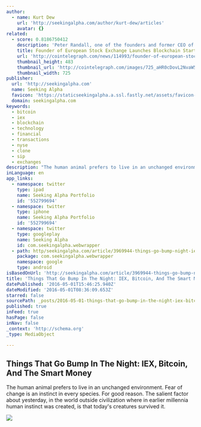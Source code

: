 ```yaml
---
author:
  - name: Kurt Dew
    url: 'http://seekingalpha.com/author/kurt-dew/articles'
    avatar: {}
related:
  - score: 0.8186750412
    description: 'Peter Randall, one of the founders and former CEO of the alternative European stock exchange Chi-X, and Anthony Culligan, founder of peer-to-peer bitcoin trading venue Roolo, have announced to launch blockchain startup SETL. SETL will introduce a permissioned blockchain that is set to run on enterprise level servers and is said to be able to handle 100,000 transactions per second.'
    title: Founder of European Stock Exchange Launches Blockchain Startup
    url: 'http://cointelegraph.com/news/114993/founder-of-european-stock-exchange-launches-blockchain-startup'
    thumbnail_height: 483
    thumbnail_url: 'http://cointelegraph.com/images/725_aHR0cDovL2NvaW50ZWxlZ3JhcGguY29tL3N0b3JhZ2UvdXBsb2Fkcy92aWV3L2EzYmRkM2NlY2VhYTQ0MjM4YzgxZmIxNWVmNDZmZTY5LnBuZw==.jpg'
    thumbnail_width: 725
publisher:
  url: 'http://seekingalpha.com'
  name: Seeking Alpha
  favicon: 'https://staticseekingalpha.a.ssl.fastly.net/assets/favicon-d8a68714f8b18f200bbdab463556289870b8fc0c008d85fda68e41ebfb724635.ico'
  domain: seekingalpha.com
keywords:
  - bitcoin
  - iex
  - blockchain
  - technology
  - financial
  - transactions
  - nyse
  - clone
  - sip
  - exchanges
description: "The human animal prefers to live in an unchanged environment. Fear of change is an instinct in every species. For good reason. The salient factor about yesterday, in the world outside civilization where in earlier millennia human instinct was created, is that today's creatures survived it."
inLanguage: en
app_links:
  - namespace: twitter
    type: ipad
    name: Seeking Alpha Portfolio
    id: '552799694'
  - namespace: twitter
    type: iphone
    name: Seeking Alpha Portfolio
    id: '552799694'
  - namespace: twitter
    type: googleplay
    name: Seeking Alpha
    id: com.seekingalpha.webwrapper
  - path: http/seekingalpha.com/article/3969944-things-go-bump-night-iex-bitcoin-smart-money?source=google_app_index
    package: com.seekingalpha.webwrapper
    namespace: google
    type: android
isBasedOnUrl: 'http://seekingalpha.com/article/3969944-things-go-bump-night-iex-bitcoin-smart-money'
title: 'Things That Go Bump In The Night: IEX, Bitcoin, And The Smart Money'
datePublished: '2016-05-01T15:46:25.940Z'
dateModified: '2016-05-01T08:36:09.653Z'
starred: false
sourcePath: _posts/2016-05-01-things-that-go-bump-in-the-night-iex-bitcoin-and-the-smar.md
published: true
inFeed: true
hasPage: false
inNav: false
_context: 'http://schema.org'
_type: MediaObject

---
```

<article style=""><h1>Things That Go Bump In The Night: IEX, Bitcoin, And The Smart Money</h1><p>The human animal prefers to live in an unchanged environment. Fear of change is an instinct in every species. For good reason. The salient factor about yesterday, in the world outside civilization where in earlier millennia human instinct was created, is that today's creatures survived it.</p><img src="https://staticseekingalpha.a.ssl.fastly.net/uploads/2016/4/30/40913185-14620204301781704.png" /></article>